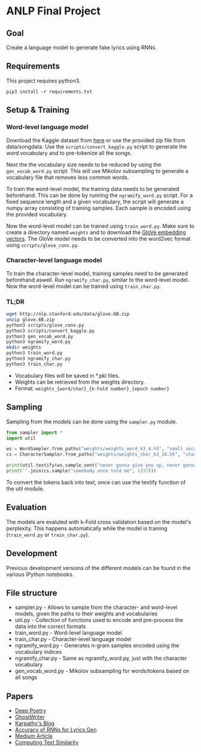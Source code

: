 # ANLP Final Project

## Goal

Create a language model to generate fake lyrics using RNNs.

## Requirements

This project requires python3.

```
pip3 install -r requirements.txt
```

## Setup & Training

### Word-level language model

Download the Kaggle dataset from [here](https://www.kaggle.com/mousehead/songlyrics) or use the provided zip file from data/songdata.
Use the `scripts/convert_kaggle.py` script to generate the word vocabulary and to pre-tokenize all the songs.

Next the the vocabulary size needs to be reduced by using the `gen_vocab_word.py` script.
This will use Mikolov subsampling to generate a vocabulary file that removes less common words.

To train the word-level model, the training data needs to be generated beforehand.
This can be done by running the `ngramify_word.py` script. For a fixed sequence length and a given
vocabulary, the script will generate a numpy array consisting of training samples. Each sample
is encoded using the provided vocabulary.

Now the word-level model can be trained using `train_word.py`. Make sure to create a
directory named `weights` and to download the [GloVe embedding vectors](http://nlp.stanford.edu/data/glove.6B.zip).
The GloVe model needs to be converted into the word2vec format using `scripts/glove_conv.py`.

### Character-level language model

To train the character-level model, training samples need to be generated beforehand aswell.
Run `ngramify_char.py`, similar to the word-level model.
Now the word-level model can be trained using `train_char.py`.

### TL;DR

```sh
wget http://nlp.stanford.edu/data/glove.6B.zip
unzip glove.6B.zip
python3 scripts/glove_conv.py
python3 scripts/convert_kaggle.py
python3 gen_vocab_word.py
python3 ngramify_word.py
mkdir weights
python3 train_word.py
python3 ngramify_char.py
python3 train_char.py
```

- Vocabulary files will be saved in *.pkl files.
- Weights can be retrieved from the weights directory.
- Format: `weights_{word/char}_{k-Fold number}_{epoch number}`

## Sampling

Sampling from the models can be done using the `sampler.py` module.

```python
from sampler import *
import util

ws = WordSampler.from_paths("weights/weights_word_k3_4.h5", "small_vocab.pkl", 6)
cs = CharacterSampler.from_paths("weights/weights_char_k3_10.h5", "chars.pkl", 8)

print(util.textify(ws.sample_sent("never gonna give you up, never gonna", 42)))
print(''.join(cs.sample("somebody once told me", 1337)))
```

To convert the tokens back into text, once can use the textify function of the util module.

## Evaluation

The models are evaluted with k-Fold cross validation based on the model's perplexity.
This happens automatically while the model is training (`train_word.py` or `train_char.py`).

## Development

Previous development versions of the different models can be found in the various IPython notebooks.

## File structure

* sampler.py - Allows to sample from the character- and word-level models, given the paths to their weights and vocabularies
* util.py - Collection of functions used to encode and pre-process the data into the correct formats
* train_word.py - Word-level language model
* train_char.py - Character-level language model
* ngramify_word.py - Generates n-gram samples encoded using the vocabulary indices
* ngramify_char.py - Same as ngramify_word.py, just with the character vocabulary
* gen_vocab_word.py - Mikolov subsampling for words/tokens based on all songs

## Papers

- [Deep Poetry](https://web.stanford.edu/class/archive/cs/cs224n/cs224n.1174/reports/2762063.pdf)
- [GhostWriter](http://www.emnlp2015.org/proceedings/EMNLP/pdf/EMNLP221.pdf)
- [Karpathy's Blog](http://karpathy.github.io/2015/05/21/rnn-effectiveness/)
- [Accuracy of RNNs for Lyrics Gen](http://ejosue.com/wp-content/uploads/COMPSCI380-2018-LSTM-RNN.pdf)
- [Medium Article](https://medium.com/coinmonks/word-level-lstm-text-generator-creating-automatic-song-lyrics-with-neural-networks-b8a1617104fb)
- [Computing Text Similarity](http://tuprints.ulb.tu-darmstadt.de/4342/1/TUD-CS-2015-0017.pdf)
